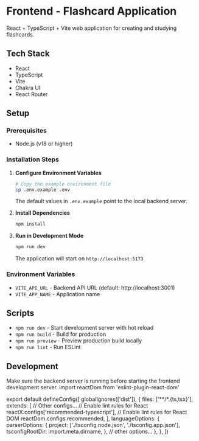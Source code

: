 # Frontend - Flashcard Application

React + TypeScript + Vite web application for creating and studying flashcards.

## Tech Stack
- React
- TypeScript
- Vite
- Chakra UI
- React Router

## Setup

### Prerequisites
- Node.js (v18 or higher)

### Installation Steps

1. **Configure Environment Variables**
   ```bash
   # Copy the example environment file
   cp .env.example .env
   ```
   The default values in `.env.example` point to the local backend server.

2. **Install Dependencies**
   ```bash
   npm install
   ```

3. **Run in Development Mode**
   ```bash
   npm run dev
   ```
   The application will start on `http://localhost:5173`

### Environment Variables

- `VITE_API_URL` - Backend API URL (default: http://localhost:3001)
- `VITE_APP_NAME` - Application name

## Scripts

- `npm run dev` - Start development server with hot reload
- `npm run build` - Build for production
- `npm run preview` - Preview production build locally
- `npm run lint` - Run ESLint

## Development

Make sure the backend server is running before starting the frontend development server.
import reactDom from 'eslint-plugin-react-dom'

export default defineConfig([
  globalIgnores(['dist']),
  {
    files: ['**/*.{ts,tsx}'],
    extends: [
      // Other configs...
      // Enable lint rules for React
      reactX.configs['recommended-typescript'],
      // Enable lint rules for React DOM
      reactDom.configs.recommended,
    ],
    languageOptions: {
      parserOptions: {
        project: ['./tsconfig.node.json', './tsconfig.app.json'],
        tsconfigRootDir: import.meta.dirname,
      },
      // other options...
    },
  },
])
```
